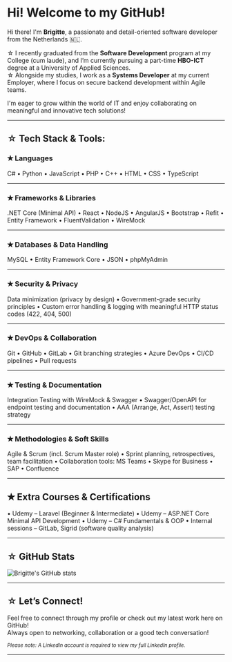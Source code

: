 # Hi! Welcome to my GitHub!

Hi there! I'm **Brigitte**, a passionate and detail-oriented software developer from the Netherlands 🇳🇱.

☆ I recently graduated from the **Software Development** program at my College (cum laude), and I’m currently pursuing a part-time **HBO-ICT** degree at a University of Applied Sciences.  
☆ Alongside my studies, I work as a **Systems Developer** at my current Employer, where I focus on secure backend development within Agile teams.

I'm eager to grow within the world of IT and enjoy collaborating on meaningful and innovative tech solutions!

---

## ☆ Tech Stack & Tools:

### ✭ Languages

C# • Python • JavaScript • PHP • C++ • HTML • CSS • TypeScript 

---

### ✭ Frameworks & Libraries

.NET Core (Minimal API) • React • NodeJS • AngularJS • Bootstrap • Refit • Entity Framework • FluentValidation • WireMock 

---

### ✭ Databases & Data Handling

MySQL • Entity Framework Core • JSON • phpMyAdmin

---

### ✭ Security & Privacy

Data minimization (privacy by design) • Government-grade security principles • Custom error handling & logging with meaningful HTTP status codes (422, 404, 500)

---

### ✭ DevOps & Collaboration

Git • GitHub • GitLab • Git branching strategies • Azure DevOps • CI/CD pipelines • Pull requests 

---

### ✭ Testing & Documentation

Integration Testing with WireMock & Swagger • Swagger/OpenAPI for endpoint testing and documentation • AAA (Arrange, Act, Assert) testing strategy

---

### ✭ Methodologies & Soft Skills

Agile & Scrum (incl. Scrum Master role) • Sprint planning, retrospectives, team facilitation • Collaboration tools: MS Teams • Skype for Business • SAP • Confluence

---

## ✭ Extra Courses & Certifications

• Udemy – Laravel (Beginner & Intermediate)
• Udemy – ASP.NET Core Minimal API Development
• Udemy – C# Fundamentals & OOP
• Internal sessions – GitLab, Sigrid (software quality analysis)

---

## ☆ GitHub Stats

![Brigitte's GitHub stats](https://github-readme-stats.vercel.app/api?username=BrigitteHx&show_icons=true&theme=default)

---

## ☆ Let’s Connect!

Feel free to connect through my profile or check out my latest work here on GitHub!  
Always open to networking, collaboration or a good tech conversation!

<sub><i>Please note: A LinkedIn account is required to view my full LinkedIn profile.</i></sub>

---
